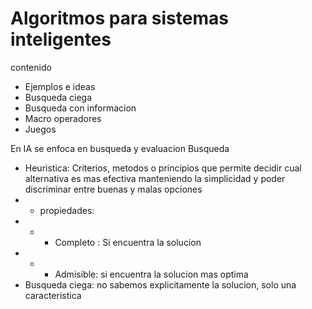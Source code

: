 # Algoritmos para sistemas inteligentes
contenido 
- Ejemplos e ideas
- Busqueda ciega
- Busqueda con informacion
- Macro operadores
- Juegos

En IA se enfoca en busqueda y evaluacion
Busqueda 
- Heuristica: Criterios, metodos o principios que permite decidir cual alternativa es mas efectiva manteniendo la simplicidad y poder discriminar entre buenas y malas opciones
- - propiedades:
- - - Completo : Si encuentra la solucion
- - - Admisible: si encuentra la solucion mas optima
- Busqueda ciega: no sabemos explicitamente la solucion, solo una caracteristica